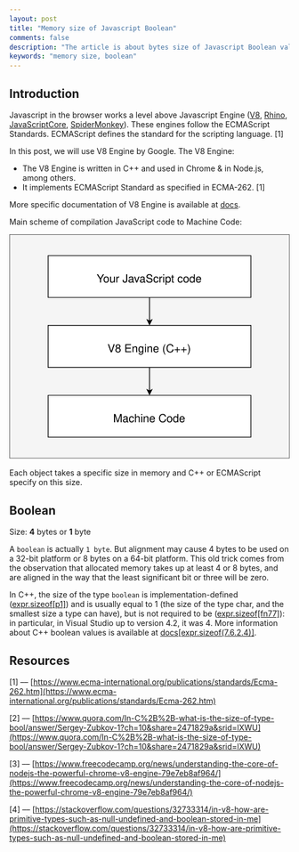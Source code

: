 ```yaml
---
layout: post
title: "Memory size of Javascript Boolean"
comments: false
description: "The article is about bytes size of Javascript Boolean value"
keywords: "memory size, boolean"
---
```


## Introduction

Javascript in the browser works a level above Javascript Engine ([V8](https://en.wikipedia.org/wiki/V8_(JavaScript_engine)), [Rhino](https://en.wikipedia.org/wiki/Rhino_(JavaScript_engine)), [JavaScriptCore](https://en.wikipedia.org/wiki/WebKit#JavaScriptCore), [SpiderMonkey](https://en.wikipedia.org/wiki/SpiderMonkey)). These engines follow the ECMAScript Standards. ECMAScript defines the standard for the scripting language. [1]

In this post, we will use V8 Engine by Google. The V8 Engine:

- The V8 Engine is written in C++ and used in Chrome & in Node.js, among others.
- It implements ECMAScript Standard as specified in ECMA-262. [1]

More specific documentation of V8 Engine is available at [docs](https://v8.dev/docs#about-v8).

Main scheme of compilation JavaScript code to Machine Code:

![Javascript to Machine Code scheme](../assets/images/2019/js-to-machine_code.svg)

Each object takes a specific size in memory and C++ or ECMAScript specify on this size.

## Boolean

Size: **4** bytes or **1** byte

A `boolean` is actually `1 byte`. But alignment may cause 4 bytes to be used on a 32-bit platform or 8 bytes on a 64-bit platform. This old trick comes from the observation that allocated memory takes up at least 4 or 8 bytes, and are aligned in the way that the least significant bit or three will be zero.

In C++, the size of the type `boolean` is implementation-defined ([expr.sizeof[p1]](http://eel.is/c++draft/expr.sizeof#1)) and is usually equal to 1 (the size of the type char, and the smallest size a type can have), but is not required to be ([expr.sizeof[fn77]](http://eel.is/c++draft/expr.sizeof#footnote-77)): in particular, in Visual Studio up to version 4.2, it was 4. More information about C++ boolean values is available at [docs[expr.sizeof(7.6.2.4)]](http://eel.is/c++draft/expr.sizeof#footnoteref-69[]).

## Resources

[1] –– [https://www.ecma-international.org/publications/standards/Ecma-262.htm](https://www.ecma-international.org/publications/standards/Ecma-262.htm)

[2] –– [https://www.quora.com/In-C%2B%2B-what-is-the-size-of-type-bool/answer/Sergey-Zubkov-1?ch=10&share=2471829a&srid=lXWU](https://www.quora.com/In-C%2B%2B-what-is-the-size-of-type-bool/answer/Sergey-Zubkov-1?ch=10&share=2471829a&srid=lXWU)

[3] –– [https://www.freecodecamp.org/news/understanding-the-core-of-nodejs-the-powerful-chrome-v8-engine-79e7eb8af964/](https://www.freecodecamp.org/news/understanding-the-core-of-nodejs-the-powerful-chrome-v8-engine-79e7eb8af964/)

[4] –– [https://stackoverflow.com/questions/32733314/in-v8-how-are-primitive-types-such-as-null-undefined-and-boolean-stored-in-me](https://stackoverflow.com/questions/32733314/in-v8-how-are-primitive-types-such-as-null-undefined-and-boolean-stored-in-me)